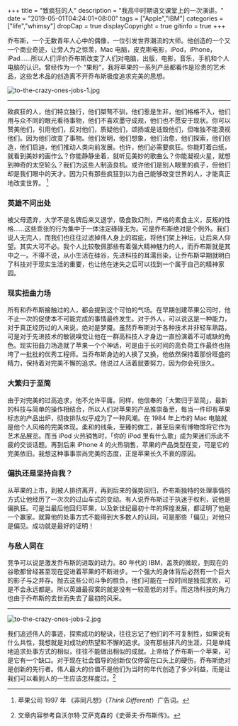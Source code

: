 +++
title = "致疯狂的人"
description = "我高中时期语文课堂上的一次演讲。"
date = "2019-05-01T04:24:01+08:00"
tags = ["Apple","IBM"]
categories = ["life","whimsy"]
dropCap = true
displayCopyright = true
gitinfo = true
+++

乔布斯，一个无数青年人心中的偶像，一位引发世界潮流的大师。他创造的一个又一个商业奇迹，让旁人为之惊羡，Mac 电脑，皮克斯电影，iPod，iPhone，iPad……所以人们评价乔布斯改变了人们对电脑，出版，电影，音乐，手机和个人电脑的认识。曾经作为一个 “果粉”，我将苹果的一系列产品都看作是珍贵的艺术品，这些艺术品的创造离不开乔布斯极度追求完美的思想。

<!-- more-->

![to-the-crazy-ones-jobs-1.jpg](/images/to-the-crazy-ones-jobs-1.jpg "史蒂夫·乔布斯")

---

致疯狂的人，他们特立独行，他们桀骜不驯，他们惹是生非，他们格格不入，他们用与众不同的眼光看待事物，他们不喜欢墨守成规，他们也不愿安于现状。你可以赞美他们，引用他们，反对他们，质疑他们，颂扬或是诋毁他们，但唯独不能漠视他们。因为他们改变了事物。他们发明，他们想象，他们治愈，他们探索，他们创造，他们启迪，他们推动人类向前发展。也许，他们必需要疯狂。你能盯着白纸，就看到美妙的画作么？你能静静坐着，就听见美妙的歌曲么？你能凝视火星，就想到神奇的太空轮么？我们为这些人制造良机。或许他们是别人眼里的疯子，但他们却是我们眼中的天才。因为只有那些疯狂到以为自己能够改变世界的人，才能真正地改变世界。 [^1]


### 英雄不问出处
被父母遗弃，大学不是名牌后来又退学，吸食致幻剂，严格的素食主义，反叛的性格……这些乖张的行为集中于一体注定碌碌无为。可是乔布斯绝对是个例外。我们说人无完人，而我们也往往过滤掉伟人身上的瑕疵，将他们架上神坛，让后来人仰望。其实大可不必。我个人比较敬佩那些有着强大精神魅力的人，而乔布斯就是其中之一。不得不说，从小生活在硅谷，先进科技的耳濡目染，让乔布斯早期就明白了科技对于现实生活的重要，也让他在迷失之后可以找到一个属于自己的精神家园。


### 现实扭曲力场
所有和乔布斯接触过的人，都会提到这个可怕的气场。在早期创建苹果公司时，他不止一次的促使本不可能完成的事情最终发生。对于外人，可以说这是一种能力，对于真正经历过的人来说，绝对是梦魇。虽然乔布斯对于各种技术并非轻车熟路，可是对于先进技术的敏锐嗅觉让他在一群高科技人才身边一直扮演着不可或缺的角色。现实扭曲力场造就了苹果一个个神话，可是由于长时间的高负荷工作最终也拖垮了一批批的优秀工程师。当乔布斯身边的人换了又换，他依然保持着那份旺盛的精力，保持着对完美不懈的追求。他说过人活着就要努力，因为你会死很久。


### 大繁归于至简
由于对完美的过高追求，他不允许平庸。同样，他信奉的「大繁归于至简」，最新的科技与简单的操作相结合，所以人们对苹果的产品推崇备至，每当一件印有苹果标志的产品出炉，彻夜排队似乎成为了一种风潮。在 1984 年上市的 Mac 电脑就是他个人风格的完美体现。柔和的线条，至臻的做工，甚至后来有博物馆将它作为艺术品展览。而当 iPod 火热销售时，「你的 iPod 里有什么歌」成为果迷们乐此不疲的交谈话题。再到后来 iPhone 4 的火热销售，苹果的产品类型在变，可是它的完美依旧。我想这种事事崇尚完美的态度，正是苹果长久不衰的原因。


### 偏执还是坚持自我？
从苹果的上市，到被人排挤离开，再到后来的强势回归，乔布斯独特的处理事情的方式让他经历了一次次的过山车式的变动。有人说乔布斯过于执迷于权利，说他是偏执狂。可是当最后他回归苹果，以及新世纪最初十年的辉煌发展，都证明了他是一个赢家。就算他的处事方式不能得到大多数人的认同，可是那些「偏见」对他只是偏见。成功就是最好的证明！


### 与敌人同在
竞争可以说是激发乔布斯的进取的动力。80 年代的 IBM，盖茨的微软，到现在的谷歌都曾经甚至现在促进着苹果的不断进步。一个强大的身体背后必然有一个巨大的影子与之并存。抛去这些公司斗争的胜负，他们可能在一段时间是独孤求败，可是不会永远都是。所以英雄最寂寞的就是没有一较高低的对手。而这场科技的角力也由于乔布斯的去世而失去了最初的风采。

---

![to-the-crazy-ones-jobs-2.jpg](/images/to-the-crazy-ones-jobs-2.jpg "史蒂夫·乔布斯")

我们追述伟人的事迹，探索成功的秘诀，往往忘记了他们的不可复制性，如果说有什么共性，我想就是对成功的热望和不懈的追求。没有那些非凡的生涯，只是单纯地追求处事方式的相似，往往不能做出相似的成就。上帝给了乔布斯一个苹果，可是它有一个缺口。对于现在社会倡导的创新仅仅停留在口头上的硬伤，乔布斯绝对是创新的先行者。伟人最大的价值不是他们为当时的年代创造了多少利益，而是让我们可以看到人的一生应该怎样度过。[^2]



[^1]: 苹果公司 1997 年 《非同凡想》（<i>Think Different</i>）广告词。
[^2]: 文章内容参考自沃尔特·艾萨克森的《史蒂夫·乔布斯传》。